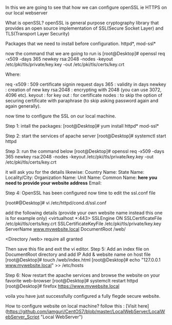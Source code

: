 In this we are going to see that how we can configure openSSL ie HTTPS on our local webserver

What is openSSL?
openSSL is general purpose cryptography library that provides an open source implementation of SSL(Secure Socket Layer) and TLS(Transport Layer Security)

Packages that we need to install before configuration.
httpd*, mod-ssl*

now the command that we are going to run is
[root@Desktop]# openssl req -x509 -days 365 newkey rsa:2048 -nodes -keyout /etc/pki/tls/private/key.key -out /etc/pki/tls/certs/key.crt

Where:

req -x509 : 509 certificate signin request
days 365  : validity in days
newkey    : creation of new key 
rsa:2048  : encrypting with 2048 (you can use 3072, 4096 etc).
keyout    : for key
out       : for certificate
nodes     : to skip the option of securing certificate with paraphrase (to skip asking password again and again generally).

now time to configure the SSL on our local machine.

Step 1:
intall the packages:
[root@Desktop]# yum install httpd* mod-ssl*

Step 2:
start the services of apache server
[root@Desktop]# systemctl start httpd

Step 3:
run the command below
[root@Desktop]# openssl req -x509 -days 365 newkey rsa:2048 -nodes -keyout /etc/pki/tls/private/key.key -out /etc/pki/tls/certs/key.crt

it will ask you for the details
likewise:
Country Name:
State Name:
Locality/City:
Organization Name:
Unit Name:
Common Name: **here you need to provide your website address**
Email: 

Step 4:
OpenSSL has been configured now time to edit the ssl.conf file

[root#@Desktop]# vi /etc/httpd/cond.d/ssl.conf
 
add the following details (provide your own website name instead this one is for example only)
<virtualhost *:443>
SSLEngine ON
SSLCertificateFile /etc/pki/tls/certs/key.crt
SSLCertificateKeyFile /etc/pki/tls/private/key.key
ServerName www.mywebsite.local
DocumentRoot /web/
</virtualhost>

<Directory /web>
require all granted
</Directory>

Then save this file and exit the vi editor.
Step 5:
Add an index file on DocumentRoot directory and add IP Add & website name on host file
[root@Desktop]# touch /web/index.html
[root@Desktop]# echo "127.0.0.1 www.mywebsite.local" >> /etc/hosts

Step 6:
Now restart the apache services and browse the website on your favorite web-browser
[root@Desktop]# systemclt restart httpd
[root@Desktop]# firefox https://www.mywebsite.local

voila you have just successfully configured a fully flegde secure website.

How to configure website on local machine?
follow this : [Visit here] (https://github.com/iamguri/CentOS7/blob/master/LocalWebServer/LocalWebServer_Script "Local WebServer")



